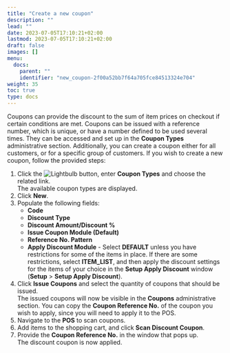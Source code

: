 ```yaml
---
title: "Create a new coupon"
description: ""
lead: ""
date: 2023-07-05T17:10:21+02:00
lastmod: 2023-07-05T17:10:21+02:00
draft: false
images: []
menu:
  docs:
    parent: ""
    identifier: "new_coupon-2f00a52bb7f64a705fce84513324e704"
weight: 35
toc: true
type: docs
---
```


Coupons can provide the discount to the sum of item prices on checkout if certain conditions are met. Coupons can be issued with a reference number, which is unique, or have a number defined to be used several times. They can be accessed and set up in the **Coupon Types** administrative section. Additionally, you can create a coupon either for all customers, or for a specific group of customers. If you wish to create a new coupon, follow the provided steps:

1. Click the ![Lightbulb](Lightbulb_icon.PNG) button, enter **Coupon Types** and choose the related link.         
   The available coupon types are displayed.
2. Click **New**.
3. Populate the following fields:
    - **Code**
    - **Discount Type**
    - **Discount Amount/Discount %**
    - **Issue Coupon Module (Default)**
    - **Reference No. Pattern**
    - **Apply Discount Module** - Select **DEFAULT** unless you have restrictions for some of the items in place. If there are some restrictions, select **ITEM_LIST**, and then apply the discount settings for the items of your choice in the **Setup Apply Discount** window (**Setup** > **Setup Apply Discount**).
4. Click **Issue Coupons** and select the quantity of coupons that should be issued.     
   The issued coupons will now be visible in the **Coupons** administrative section. You can copy the **Coupon Reference No.** of the coupon you wish to apply, since you will need to apply it to the POS.    
5. Navigate to the **POS** to scan coupons.
6. Add items to the shopping cart, and click **Scan Discount Coupon**.
7. Provide the **Coupon Reference No.** in the window that pops up.     
   The discount coupon is now applied. 
